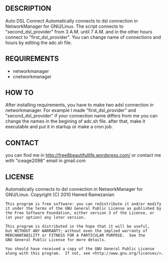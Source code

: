 ## DESCRIPTION
Auto DSL Connect Automatically connects to dsl connection in NetworkManager for GNU/Linux.
The script connects to "second_dsl_provider" from 3 A.M. until 7 A.M. and in the other
hours connect to "first_dsl_provider".
You can change name of connections and hours by editing the adc.sh file.


## REQUIREMENTS
* networkmanager
* cnetworkmanager

## HOW TO
After installing requirements, you have to make two adsl connection in networkmanager.
For example I made "first_dsl_provider" and "second_dsl_provider" if your connection
name differs from me you can change the names in the begining of adc.sh file.
after that, make it executable and put it in startup or make a cron job.

## CONTACT
you can find me in http://free8beautifullife.wordpress.com/ or contact me with
"iceage2098" email in gmail.com

## LICENSE
Automatically connects to dsl connection in NetworkManager for GNU/Linux.
    Copyright (C) 2010  Hamed Ramezanian

    This program is free software: you can redistribute it and/or modify
    it under the terms of the GNU General Public License as published by
    the Free Software Foundation, either version 3 of the License, or
    (at your option) any later version.

    This program is distributed in the hope that it will be useful,
    but WITHOUT ANY WARRANTY; without even the implied warranty of
    MERCHANTABILITY or FITNESS FOR A PARTICULAR PURPOSE.  See the
    GNU General Public License for more details.

    You should have received a copy of the GNU General Public License
    along with this program.  If not, see <http://www.gnu.org/licenses/>.

